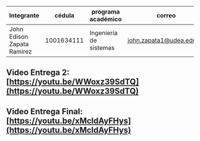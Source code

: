 
| Integrante                   | cédula                   | programa académico      | correo                   | usuario github          |
| ---------------------------- | ------------------------ | ----------------------- | ------------------------ | ----------------------- |
| John Edison Zapata Ramirez   | 1001634111               | Ingeniería de sistemas  | john.zapata1@udea.edu.co | John3814                |



## Video Entrega 2: [https://youtu.be/WWoxz39SdTQ](https://youtu.be/WWoxz39SdTQ)

## Video Entrega Final: [https://youtu.be/xMcldAyFHys](https://youtu.be/xMcldAyFHys)




